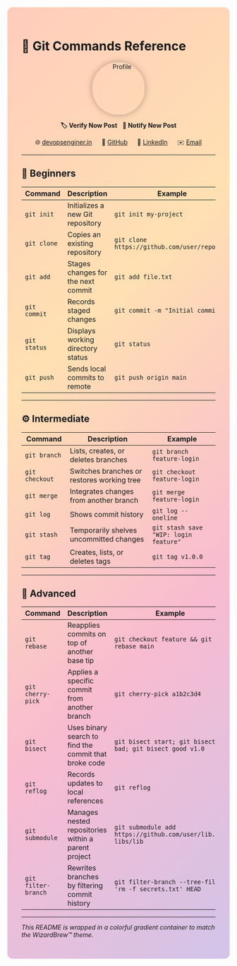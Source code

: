 <!-- put this at the very top of your README.md -->
<style>
.wrapper {
  background: linear-gradient(135deg, #ffccbc, #ffe0b2, #f8bbd0, #d1c4e9);
  padding: 2rem;
  border-radius: 12px;
}
</style>

<div class="wrapper">

# 🐙 Git Commands Reference

<p align="center">
  <img src="https://avatars.githubusercontent.com/u/91134716?v=4" alt="Profile" width="120" style="border-radius:50%;box-shadow:0 0 15px rgba(0,0,0,0.3)" />
</p>

<p align="center">
  <strong>🏷️ Verify Now Post</strong> &nbsp; <strong>🔔 Notify New Post</strong>
</p>

<p align="center">
  🌐 <a href="https://devopsenginer.in">devopsenginer.in</a>  
  🐙 <a href="https://github.com/WizardBrew">GitHub</a>  
  💼 <a href="https://www.linkedin.com/in/parvezmustak8004/">LinkedIn</a>  
  ✉️ <a href="mailto:wizardbrew@outlook.com">Email</a>
</p>

---

## 🔰 Beginners

| Command     | Description                         | Example                                |
|-------------|-------------------------------------|----------------------------------------|
| `git init`  | Initializes a new Git repository    | `git init my-project`                  |
| `git clone` | Copies an existing repository       | `git clone https://github.com/user/repo.git` |
| `git add`   | Stages changes for the next commit  | `git add file.txt`                     |
| `git commit`| Records staged changes              | `git commit -m "Initial commit"`       |
| `git status`| Displays working directory status   | `git status`                           |
| `git push`  | Sends local commits to remote       | `git push origin main`                 |

---

## ⚙️ Intermediate

| Command         | Description                               | Example                                  |
|-----------------|-------------------------------------------|------------------------------------------|
| `git branch`    | Lists, creates, or deletes branches       | `git branch feature-login`               |
| `git checkout`  | Switches branches or restores working tree| `git checkout feature-login`             |
| `git merge`     | Integrates changes from another branch    | `git merge feature-login`                |
| `git log`       | Shows commit history                      | `git log --oneline`                      |
| `git stash`     | Temporarily shelves uncommitted changes   | `git stash save "WIP: login feature"`    |
| `git tag`       | Creates, lists, or deletes tags           | `git tag v1.0.0`                         |

---

## 🚀 Advanced

| Command              | Description                                            | Example                                                        |
|----------------------|--------------------------------------------------------|----------------------------------------------------------------|
| `git rebase`         | Reapplies commits on top of another base tip           | `git checkout feature && git rebase main`                      |
| `git cherry-pick`    | Applies a specific commit from another branch          | `git cherry-pick a1b2c3d4`                                     |
| `git bisect`         | Uses binary search to find the commit that broke code  | `git bisect start; git bisect bad; git bisect good v1.0`       |
| `git reflog`         | Records updates to local references                    | `git reflog`                                                   |
| `git submodule`      | Manages nested repositories within a parent project    | `git submodule add https://github.com/user/lib.git libs/lib`   |
| `git filter-branch`  | Rewrites branches by filtering commit history          | `git filter-branch --tree-filter 'rm -f secrets.txt' HEAD`     |

---

*This README is wrapped in a colorful gradient container to match the WizardBrew™ theme.*  
</div>
